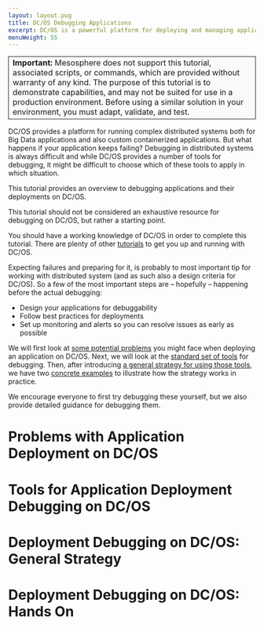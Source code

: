 ```yaml
---
layout: layout.pug
title: DC/OS Debugging Applications
excerpt: DC/OS is a powerful platform for deploying and managing applications, but what can you do if your app is failing or not even deploying?
menuWeight: 55
---
```


<table class="table" bgcolor="#FAFAFA"> <tr> <td style="border-left: thin solid; border-top: thin solid; border-bottom: thin solid;border-right: thin solid;"><b>Important:</b> Mesosphere does not support this tutorial, associated scripts, or commands, which are provided without warranty of any kind. The purpose of this tutorial is to demonstrate capabilities, and may not be suited for use in a production environment. Before using a similar solution in your environment, you must adapt, validate, and test.</td> </tr> </table>

DC/OS provides a platform for running complex distributed systems both for Big Data applications and also custom containerized applications. But what happens if your application keeps failing? Debugging in distributed systems is always difficult and while DC/OS provides a number of tools for debugging, it might be difficult to choose which of these tools to apply in which situation.

This tutorial provides an overview to debugging applications and their deployments on DC/OS.

This tutorial should not be considered an exhaustive resource for debugging on DC/OS, but rather a starting point.

You should have a working knowledge of DC/OS in order to complete this tutorial. There are plenty of other [tutorials](/1.11/tutorials/) to get you up and running with DC/OS.

Expecting failures and preparing for it, is probably to most important tip for working with distributed system (and as such also a design criteria for DC/OS). So a few of the most important steps are – hopefully – happening before the actual debugging:

- Design your applications for debuggability
- Follow best practices for deployments
- Set up monitoring and alerts so you can resolve issues as early as possible

 We will first look at [some potential problems](#problems) you might face when deploying an application on DC/OS. Next, we will look at the [standard set of tools](#tools) for debugging. Then, after introducing [a general strategy for using those tools](#strategy), we have two [concrete examples](#examples) to illustrate how the strategy works in practice.

We encourage everyone to first try debugging these yourself, but we also provide detailed guidance for debugging them.

<a name=problems></a>

# Problems with Application Deployment on DC/OS

<a name=tools></a>

# Tools for Application Deployment Debugging on DC/OS

<a name=strategy></a>

# Deployment Debugging on DC/OS: General Strategy

<a name=examples></a>

# Deployment Debugging on DC/OS: Hands On
